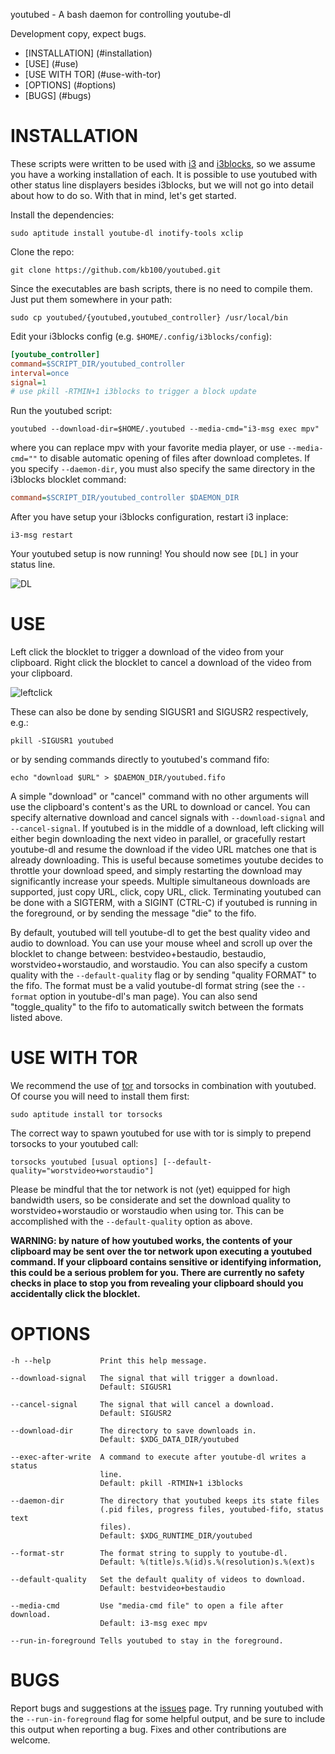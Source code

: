 youtubed - A bash daemon for controlling youtube-dl



Development copy, expect bugs.

- [INSTALLATION] (#installation)
- [USE] (#use)
- [USE WITH TOR] (#use-with-tor)
- [OPTIONS] (#options)
- [BUGS] (#bugs)

# INSTALLATION

These scripts were written to be used with [i3](http://www.i3wm.org) and [i3blocks](https://github.com/vivien/i3blocks), so we assume you have a working installation of each.
It is possible to use youtubed with other status line displayers besides i3blocks, but we will not go into detail about how to do so.
With that in mind, let's get started.

Install the dependencies:

```ShellSession
sudo aptitude install youtube-dl inotify-tools xclip
```

Clone the repo:

```ShellSession
git clone https://github.com/kb100/youtubed.git
```

Since the executables are bash scripts, there is no need to compile them.
Just put them somewhere in your path:

```ShellSession
sudo cp youtubed/{youtubed,youtubed_controller} /usr/local/bin
```

Edit your i3blocks config (e.g. `$HOME/.config/i3blocks/config`):

```INI
[youtube_controller]
command=$SCRIPT_DIR/youtubed_controller
interval=once
signal=1
# use pkill -RTMIN+1 i3blocks to trigger a block update
```

Run the youtubed script:

```ShellSession
youtubed --download-dir=$HOME/.youtubed --media-cmd="i3-msg exec mpv"
```

where you can replace mpv with your favorite media player, or use `--media-cmd=""` to disable automatic opening of files after download completes. 
If you specify `--daemon-dir`, you must also specify the same directory in the i3blocks blocklet command:

```INI
command=$SCRIPT_DIR/youtubed_controller $DAEMON_DIR
```

After you have setup your i3blocks configuration, restart i3 inplace:

```ShellSession
i3-msg restart
```

Your youtubed setup is now running!
You should now see `[DL]` in your status line.

![DL](https://cloud.githubusercontent.com/assets/1966710/7039499/741102cc-dd88-11e4-8a8e-999efb8ebb32.gif)

# USE

Left click the blocklet to trigger a download of the video from your clipboard.
Right click the blocklet to cancel a download of the video from your clipboard.

![leftclick](https://cloud.githubusercontent.com/assets/1966710/7052700/d5022f94-ddf5-11e4-81f0-f9d934ad6a1d.gif)

These can also be done by sending SIGUSR1 and SIGUSR2 respectively, e.g.:

```ShellSession
pkill -SIGUSR1 youtubed
```

or by sending commands directly to youtubed's command fifo:

```ShellSession
echo "download $URL" > $DAEMON_DIR/youtubed.fifo
```

A simple "download" or "cancel" command with no other arguments will use the clipboard's content's
as the URL to download or cancel.
You can specify alternative download and cancel signals with `--download-signal` and `--cancel-signal`.
If youtubed is in the middle of a download, left clicking will either begin downloading the next video in parallel,
or gracefully restart youtube-dl and resume the download if the video URL matches one that is already downloading.
This is useful because sometimes youtube decides to throttle your download speed, and simply restarting the download
may significantly increase your speeds.
Multiple simultaneous downloads are supported, just copy URL, click, copy URL, click.
Terminating youtubed can be done with a SIGTERM, with a SIGINT (CTRL-C) if youtubed is running in the foreground, or by sending the message "die" to the fifo.

By default, youtubed will tell youtube-dl to get the best quality video and audio to download.
You can use your mouse wheel and scroll  up over the blocklet to change between: bestvideo+bestaudio, bestaudio, worstvideo+worstaudio, and worstaudio.
You can also specify a custom quality with the `--default-quality` flag or by sending "quality FORMAT" to the fifo.
The format must be a valid youtube-dl format string (see the `--format` option in youtube-dl's man page).
You can also send "toggle_quality" to the fifo to automatically switch between the formats listed above.

# USE WITH TOR

We recommend the use of [tor](https://www.torproject.org/) and torsocks in combination with youtubed.
Of course you will need to install them first:

```ShellSession
sudo aptitude install tor torsocks
```

The correct way to spawn youtubed for use with tor is simply to prepend torsocks to your youtubed call:

```ShellSession
torsocks youtubed [usual options] [--default-quality="worstvideo+worstaudio"]
```

Please be mindful that the tor network is not (yet) equipped for high bandwidth users, so be considerate and set the download quality to worstvideo+worstaudio or worstaudio when using tor.
This can be accomplished with the `--default-quality` option as above.

**WARNING: by nature of how youtubed works, the contents of your clipboard may be sent over the tor network upon executing a youtubed command. If your clipboard contains sensitive or identifying information, this could be a serious problem for you. There are currently no safety checks in place to stop you from revealing your clipboard should you accidentally click the blocklet.**

# OPTIONS

    -h --help           Print this help message.

    --download-signal   The signal that will trigger a download.
                        Default: SIGUSR1
    
    --cancel-signal     The signal that will cancel a download.
                        Default: SIGUSR2
    
    --download-dir      The directory to save downloads in.
                        Default: $XDG_DATA_DIR/youtubed
    
    --exec-after-write  A command to execute after youtube-dl writes a status
                        line. 
                        Default: pkill -RTMIN+1 i3blocks
    
    --daemon-dir        The directory that youtubed keeps its state files 
                        (.pid files, progress files, youtubed-fifo, status text
                        files). 
                        Default: $XDG_RUNTIME_DIR/youtubed
    
    --format-str        The format string to supply to youtube-dl. 
                        Default: %(title)s.%(id)s.%(resolution)s.%(ext)s

    --default-quality   Set the default quality of videos to download.
                        Default: bestvideo+bestaudio

    --media-cmd         Use "media-cmd file" to open a file after download.
                        Default: i3-msg exec mpv
    
    --run-in-foreground Tells youtubed to stay in the foreground.

# BUGS

Report bugs and suggestions at the [issues](https://github.com/kb100/youtubed/issues) page.
Try running youtubed with the `--run-in-foreground` flag for some helpful output, and be sure to include this output when reporting a bug.
Fixes and other contributions are welcome.
